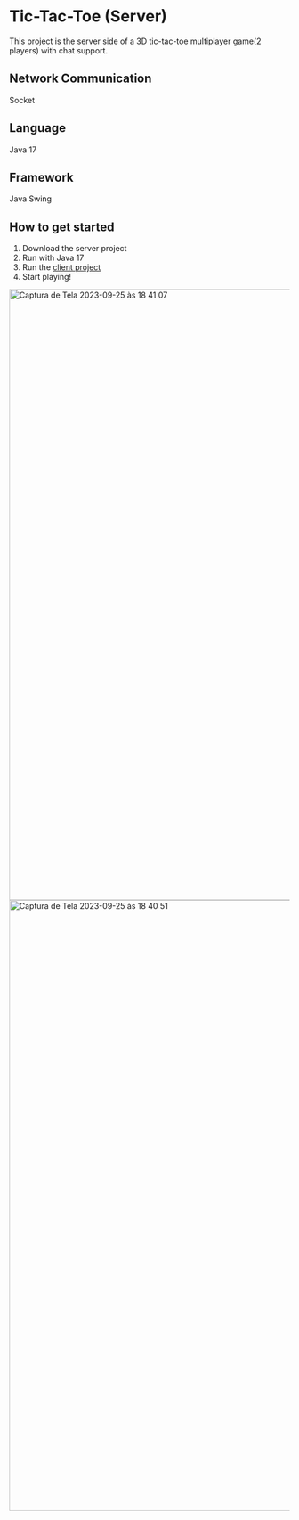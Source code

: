 # Tic-Tac-Toe (Server)
This project is the server side of a 3D tic-tac-toe multiplayer game(2 players) with chat support.

## Network Communication
Socket

## Language
Java 17

## Framework
Java Swing

## How to get started
1. Download the server project
2. Run with Java 17
3. Run the [client project](https://github.com/jhennyferOliveira/client-velha-socket)
4. Start playing!

<img width="1097" alt="Captura de Tela 2023-09-25 às 18 41 07" src="https://github.com/jhennyferOliveira/client-velha-socket/assets/52433246/01c84c6b-67f5-4641-befc-467188b852ae"> 
<img width="1097" alt="Captura de Tela 2023-09-25 às 18 40 51" src="https://github.com/jhennyferOliveira/client-velha-socket/assets/52433246/07e969d1-05e7-4049-ad86-f0f5a0029b3c">





